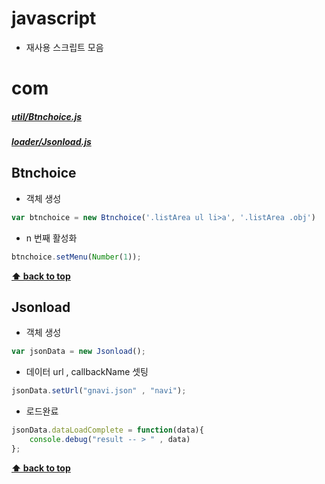 # javascript

- 재사용 스크립트 모음



# com

##### [util/Btnchoice.js](#Btnchoice)
##### [loader/Jsonload.js](#Jsonload)


## <a name='Btnchoice'>Btnchoice</a>


- 객체 생성
```javascript
var btnchoice = new Btnchoice('.listArea ul li>a', '.listArea .obj')
```
- n 번째 활성화
```javascript
btnchoice.setMenu(Number(1));
```



**[⬆ back to top](#table-of-contents)**


## <a name='Jsonload'>Jsonload</a>

- 객체 생성
```javascript
var jsonData = new Jsonload();
```
- 데이터 url , callbackName 셋팅
```javascript
jsonData.setUrl("gnavi.json" , "navi");
```
- 로드완료
```javascript
jsonData.dataLoadComplete = function(data){
    console.debug("result -- > " , data)
};
```
**[⬆ back to top](#table-of-contents)**
